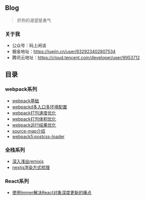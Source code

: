 ## Blog

> 炽热的渴望是勇气

### 关于我

- 公众号：码上闲谈
- 掘金地址：https://juejin.cn/user/632923402807534
- 腾讯云地址：https://cloud.tencent.com/developer/user/9953712

## 目录

### webpack系列
- [webpack基础](https://github.com/AdolescentJou/KnowledgeNote/issues/1)
- [webpackd多入口多环境配置](https://github.com/AdolescentJou/KnowledgeNote/issues/2)
- [webpack打包速度优化](https://github.com/AdolescentJou/KnowledgeNote/issues/3)
- [webpack打包体积优化](https://github.com/AdolescentJou/KnowledgeNote/issues/4)
- [webpack运行结果优化](https://github.com/AdolescentJou/KnowledgeNote/issues/5)
- [source-map介绍](https://github.com/AdolescentJou/KnowledgeNote/issues/7)
- [webpack5:postcss-loader](https://github.com/AdolescentJou/KnowledgeNote/issues/6)

### 全栈系列
- [深入浅出remixjs](https://github.com/AdolescentJou/KnowledgeNote/issues/8)
- [nextjs渲染方式梳理](https://github.com/AdolescentJou/KnowledgeNote/issues/9)

### React系列
- [使用Immer解决React对象深度更新的痛点](https://github.com/AdolescentJou/KnowledgeNote/issues/10)
